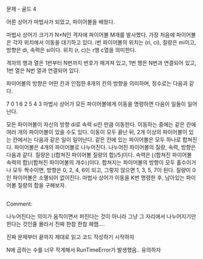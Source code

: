 문제 - 골드 4

어른 상어가 마법사가 되었고, 파이어볼을 배웠다.

마법사 상어가 크기가 N×N인 격자에 파이어볼 M개를 발사했다. 가장 처음에 파이어볼은 각자 위치에서 이동을 대기하고 있다. i번 파이어볼의 위치는 (ri, ci), 질량은 mi이고, 방향은 di, 속력은 si이다. 위치 (r, c)는 r행 c열을 의미한다.

격자의 행과 열은 1번부터 N번까지 번호가 매겨져 있고, 1번 행은 N번과 연결되어 있고, 1번 열은 N번 열과 연결되어 있다.

파이어볼의 방향은 어떤 칸과 인접한 8개의 칸의 방향을 의미하며, 정수로는 다음과 같다.

7	0	1
6	 	2
5	4	3
마법사 상어가 모든 파이어볼에게 이동을 명령하면 다음이 일들이 일어난다.

모든 파이어볼이 자신의 방향 di로 속력 si칸 만큼 이동한다.
이동하는 중에는 같은 칸에 여러 개의 파이어볼이 있을 수도 있다.
이동이 모두 끝난 뒤, 2개 이상의 파이어볼이 있는 칸에서는 다음과 같은 일이 일어난다.
같은 칸에 있는 파이어볼은 모두 하나로 합쳐진다.
파이어볼은 4개의 파이어볼로 나누어진다.
나누어진 파이어볼의 질량, 속력, 방향은 다음과 같다.
질량은 ⌊(합쳐진 파이어볼 질량의 합)/5⌋이다.
속력은 ⌊(합쳐진 파이어볼 속력의 합)/(합쳐진 파이어볼의 개수)⌋이다.
합쳐지는 파이어볼의 방향이 모두 홀수이거나 모두 짝수이면, 방향은 0, 2, 4, 6이 되고, 그렇지 않으면 1, 3, 5, 7이 된다.
질량이 0인 파이어볼은 소멸되어 없어진다.
마법사 상어가 이동을 K번 명령한 후, 남아있는 파이어볼 질량의 합을 구해보자.

<br>
Comment:

나누어진다는 의미가 움직이면서 퍼진다는 것이 아니라 그냥 그 자리에서 나누어지기만 한다는 것인줄 몰라서 진짜 한참 한참 헤맴....

진짜 문제부터 끝까지 제대로 읽고 코드 작성하기 시작하자

N에 곱하는 수를 너무 작게해서 RunTimeError가 발생했음.. 유의하자
